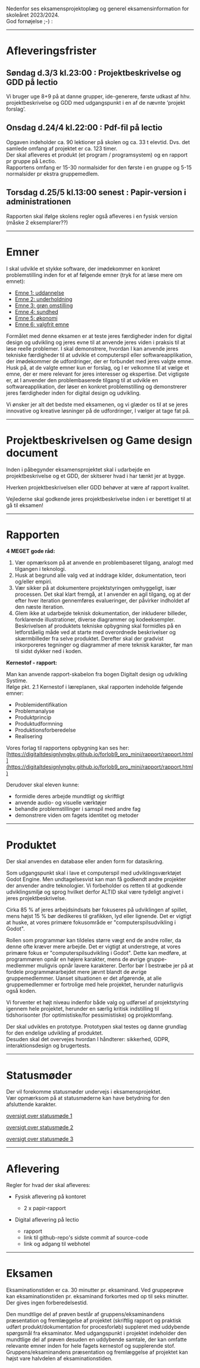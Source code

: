Nedenfor ses eksamensprojektoplæg og generel eksamensinformation for skoleåret 2023/2024.   
God fornøjelse ;-) :

----------------------------------------------------------------------------------------

# Afleveringsfrister

## Søndag d.3/3 kl.23:00 : Projektbeskrivelse og GDD på lectio

Vi bruger uge 8+9 på at danne grupper, ide-generere, første udkast af hhv. projektbeskrivelse og GDD med udgangspunkt i en af de nævnte ’projekt forslag’.  

## Onsdag d.24/4 kl.22:00 : Pdf-fil på lectio

Opgaven indeholder ca. 90 lektioner på skolen og ca. 33 t elevtid. Dvs. det samlede omfang af projektet er ca. 123 timer.         
Der skal afleveres et produkt (et program / programsystem) og en rapport pr gruppe på Lectio.         
Rapportens omfang er 15-30 normalsider for den første i en gruppe og 5-15 normalsider pr ekstra gruppemedlem.     

## Torsdag d.25/5 kl.13:00 senest : Papir-version i administrationen  

Rapporten skal ifølge skolens regler også afleveres i en fysisk version (måske 2 eksemplarer??)

----------------------------------------------------------------------------------------

# Emner


I skal udvikle et stykke software, der imødekommer en konkret problemstilling inden for et af følgende emner (tryk for at læse mere om emnet):

- [Emne 1: uddannelse](emner/emne1_uddannelse.md)
- [Emne 2: underholdning](emner/emne2_underholdning.md)
- [Emne 3: grøn omstilling](emner/emne3_klima.md)
- [Emne 4: sundhed](emner/emne4_sundhed.md)
- [Emne 5: økonomi](emner/emne5_money.md)
- [Emne 6: valgfrit emne](emner/emne6_valgfri.md)

Formålet med denne eksamen er at teste jeres færdigheder inden for digital design og udvikling og jeres evne til at anvende jeres viden i praksis til at løse reelle problemer. I skal demonstrere, hvordan I kan anvende jeres tekniske færdigheder til at udvikle et computerspil eller softwareapplikation, der imødekommer de udfordringer, der er forbundet med jeres valgte emne.   
Husk på, at de valgte emner kun er forslag, og I er velkomne til at vælge et emne, der er mere relevant for jeres interesser og ekspertise. Det vigtigste er, at I anvender den problembaserede tilgang til at udvikle en softwareapplikation, der løser en konkret problemstilling og demonstrerer jeres færdigheder inden for digital design og udvikling.   

Vi ønsker jer alt det bedste med eksamenen, og vi glæder os til at se jeres innovative og kreative løsninger på de udfordringer, I vælger at tage fat på.

----------------------------------------------------------------------------------------

# Projektbeskrivelsen og Game design document

Inden i påbegynder eksamensprojektet skal i udarbejde en projektbeskrivelse og et GDD, der skitserer hvad i har tænkt jer at bygge.    

Hverken projektbeskrivelsen eller GDD behøver at være af rapport kvalitet.   

Vejlederne skal godkende jeres projektbeskrivelse inden i er berettiget til at gå til eksamen!  

<!--a href="https://digitaltdesignlyngby.github.io/projektarbejdet/Elevversion%20-%20projektarbejdets%20forberedelsesfaser.pdf" target="_blank">Et ddu-projekt indeholder følgende faser</a-->

----------------------------------------------------------------------------------------

# Rapporten   

**4 MEGET gode råd:**   

1. Vær opmærksom på at anvende en problembaseret tilgang, analogt med tilgangen i teknologi.
2. Husk at begrund alle valg ved at inddrage kilder, dokumentation, teori og/eller empiri.
3. Vær sikker på at dokumentere projektstyringen omhyggeligt, især processen. Det skal klart fremgå, at I anvender en agil tilgang, og at der efter hver iteration gennemføres evalueringer, der påvirker indholdet af den næste iteration.
4. Glem ikke at udarbejde teknisk dokumentation, der inkluderer billeder, forklarende illustrationer, diverse diagrammer og kodeeksempler. Beskrivelsen af produktets tekniske opbygning skal formidles på en letforståelig måde ved at starte med overordnede beskrivelser og skærmbilleder fra selve produktet. Derefter skal der gradvist inkorporeres tegninger og diagrammer af mere teknisk karakter, før man til sidst dykker ned i koden.

**Kernestof - rapport:**     

Man kan anvende rapport-skabelon fra bogen Digitalt design og udvikling Systime.  
Ifølge pkt. 2.1 Kernestof i læreplanen, skal rapporten indeholde følgende emner:
- Problemidentifikation  
- Problemanalyse  
- Produktprincip  
- Produktudformning  
- Produktionsforberedelse  
- Realisering  

Vores forlag til rapportens opbygning kan ses her:
[https://digitaltdesignlyngby.github.io/forlob9_pro_mini/rapport/rapport.html](https://digitaltdesignlyngby.github.io/forlob9_pro_mini/rapport/rapport.html)


 Derudover skal eleven kunne:
  - formidle deres arbejde mundtligt og skriftligt  
  - anvende audio- og visuelle værktøjer  
  - behandle problemstillinger i samspil med andre fag  
  - demonstrere viden om fagets identitet og metoder

<!--a href="https://digitaltdesignlyngby.github.io/rapport_opbygning.html" target="_blank">Forslag til rapportens opbygning</a-->  

----------------------------------------------------------------------------------------

# Produktet

Der skal anvendes en database eller anden form for datasikring.  

Som udgangspunkt skal i lave et computerspil med udviklingsværktøjet Godot Engine. Men undtagelsesvist kan man få godkendt andre projekter der anvender andre teknologier. Vi forbeholder os retten til at godkende udviklingsmiljø og sprog hvilket derfor ALTID skal være tydeligt angivet i jeres projektbeskrivelse.

Cirka 85 % af jeres arbejdsindsats bør fokuseres på udviklingen af spillet, mens højst 15 % bør dedikeres til grafikken, lyd eller lignende. Det er vigtigt at huske, at vores primære fokusområde er "computerspilsudvikling i Godot".

Rollen som programmør kan tildeles større vægt end de andre roller, da denne ofte kræver mere arbejde. Det er vigtigt at understrege, at vores primære fokus er "computerspilsudvikling i Godot". Dette kan medføre, at programmøren opnår en højere karakter, mens de øvrige gruppe-medlemmer muligvis opnår lavere karakterer. Derfor bør I bestræbe jer på at fordele programmørarbejdet mere jævnt blandt de øvrige gruppemedlemmer. Uanset situationen er det afgørende, at alle gruppemedlemmer er fortrolige med hele projektet, herunder naturligvis også koden.

Vi forventer et højt niveau indenfor både valg og udførsel af projektstyring igennem hele projektet, herunder en særlig kritisk indstilling til tidshorisonter (for optimistiske/for pessimistiske) og projektomfang.  

Der skal udvikles en prototype. Prototypen skal testes og danne grundlag for den endelige udvikling af produktet.  
Desuden skal det overvejes hvordan I håndterer: sikkerhed, GDPR, interaktionsdesign og brugertests.

----------------------------------------------------------------------------------------

# Statusmøder

Der vil forekomme statusmøder undervejs i eksamensprojektet.  
Vær opmærksom på at statusmøderne kan have betydning for den afsluttende karakter.

[oversigt over statusmøde 1](moder/mode1.md)    

[oversigt over statusmøde 2](moder/mode2.md)

[oversigt over statusmøde 3](moder/mode3.md)

----------------------------------------------------------------------------------------

# Aflevering

Regler for hvad der skal afleveres:

- Fysisk aflevering på kontoret
  - 2 x papir-rapport

- Digital aflevering på lectio 
  - rapport
  - link til github-repo's sidste commit af source-code
  - link og adgang til webhotel

----------------------------------------------------------------------------------------


# Eksamen

Eksaminationstiden er ca. 30 minutter pr. eksaminand. Ved gruppeprøve kan eksaminationstiden pr. eksaminand forkortes med op til seks minutter. Der gives ingen forberedelsestid.    

Den mundtlige del af prøven består af gruppens/eksaminandens præsentation og fremlæggelse af projektet (skriftlig rapport og praktisk udført produkt/dokumentation for procesforløb)
suppleret med uddybende spørgsmål fra eksaminator. Med udgangspunkt i projektet indeholder den mundtlige del af prøven desuden en uddybende samtale, der kan omfatte relevante
emner inden for hele fagets kernestof og supplerende stof. Gruppens/eksaminandens præsentation og fremlæggelse af projektet kan højst vare halvdelen af eksaminationstiden.
